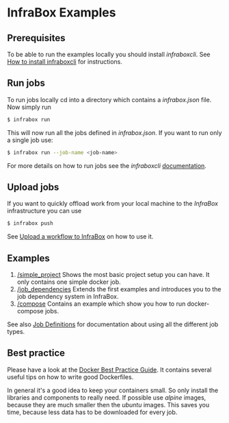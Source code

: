 # InfraBox Examples

## Prerequisites

To be able to run the examples locally you should install *infraboxcli*. See
[How to install infraboxcli](https://infrabox.freshdesk.com/support/solutions/articles/23000003377-install-infraboxcli) for instructions.

## Run jobs
To run jobs locally cd into a directory which contains a *infrabox.json* file.
Now simply run

```bash
$ infrabox run
```

This will now run all the jobs defined in *infrabox.json*. If you want to run only a single job use:

```bash
$ infrabox run --job-name <job-name>
```

For more details on how to run jobs see the *infraboxcli* [documentation](https://infrabox.freshdesk.com/support/solutions/articles/23000003378-run-jobs-locally).

## Upload jobs
If you want to quickly offload work from your local machine to the *InfraBox* infrastructure you can use

```bash
$ infrabox push
```

See [Upload a workflow to InfraBox](https://infrabox.freshdesk.com/support/solutions/articles/23000003372-upload-a-workflow-to-infrabox) on how to use it.


## Examples

1. [/simple_project](/simple_project) Shows the most basic project setup you can have. It only contains one simple docker job.
2. [/job_dependencies](/job_dependencies) Extends the first examples and introduces you to the job dependency system in InfraBox.
3. [/compose](/compose) Contains an example which show you how to run docker-compose jobs.

See also [Job Definitions](https://infrabox.freshdesk.com/support/solutions/folders/23000027055) for documentation about using all the different job types.

## Best practice
Please have a look at the [Docker Best Practice Guide](https://docs.docker.com/engine/userguide/eng-image/dockerfile_best-practices/).
It contains several useful tips on how to write good Dockerfiles.

In general it's a good idea to keep your containers small. So only install the
libraries and components to really need. If possible use _alpine_ images, because
they are much smaller then the _ubuntu_ images. This saves you time, because less
data has to be downloaded for every job.
